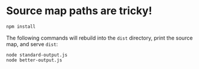 # Source map paths are tricky!

```bash
npm install
```

The following commands will rebuild into the `dist` directory, print the
source map, and serve `dist`:

```
node standard-output.js
node better-output.js
```
